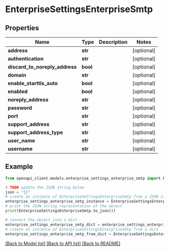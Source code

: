 # EnterpriseSettingsEnterpriseSmtp


## Properties

Name | Type | Description | Notes
------------ | ------------- | ------------- | -------------
**address** | **str** |  | [optional] 
**authentication** | **str** |  | [optional] 
**discard_to_noreply_address** | **bool** |  | [optional] 
**domain** | **str** |  | [optional] 
**enable_starttls_auto** | **bool** |  | [optional] 
**enabled** | **bool** |  | [optional] 
**noreply_address** | **str** |  | [optional] 
**password** | **str** |  | [optional] 
**port** | **str** |  | [optional] 
**support_address** | **str** |  | [optional] 
**support_address_type** | **str** |  | [optional] 
**user_name** | **str** |  | [optional] 
**username** | **str** |  | [optional] 

## Example

```python
from openapi_client.models.enterprise_settings_enterprise_smtp import EnterpriseSettingsEnterpriseSmtp

# TODO update the JSON string below
json = "{}"
# create an instance of EnterpriseSettingsEnterpriseSmtp from a JSON string
enterprise_settings_enterprise_smtp_instance = EnterpriseSettingsEnterpriseSmtp.from_json(json)
# print the JSON string representation of the object
print(EnterpriseSettingsEnterpriseSmtp.to_json())

# convert the object into a dict
enterprise_settings_enterprise_smtp_dict = enterprise_settings_enterprise_smtp_instance.to_dict()
# create an instance of EnterpriseSettingsEnterpriseSmtp from a dict
enterprise_settings_enterprise_smtp_from_dict = EnterpriseSettingsEnterpriseSmtp.from_dict(enterprise_settings_enterprise_smtp_dict)
```
[[Back to Model list]](../README.md#documentation-for-models) [[Back to API list]](../README.md#documentation-for-api-endpoints) [[Back to README]](../README.md)


